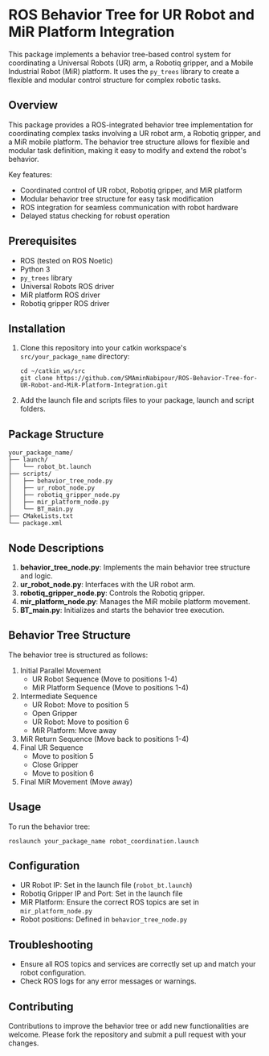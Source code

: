 # ROS Behavior Tree for UR Robot and MiR Platform Integration

This package implements a behavior tree-based control system for coordinating a Universal Robots (UR) arm, a Robotiq gripper, and a Mobile Industrial Robot (MiR) platform. It uses the `py_trees` library to create a flexible and modular control structure for complex robotic tasks.


## Overview

This package provides a ROS-integrated behavior tree implementation for coordinating complex tasks involving a UR robot arm, a Robotiq gripper, and a MiR mobile platform. The behavior tree structure allows for flexible and modular task definition, making it easy to modify and extend the robot's behavior.

Key features:
- Coordinated control of UR robot, Robotiq gripper, and MiR platform
- Modular behavior tree structure for easy task modification
- ROS integration for seamless communication with robot hardware
- Delayed status checking for robust operation

## Prerequisites

- ROS (tested on ROS Noetic)
- Python 3
- `py_trees` library
- Universal Robots ROS driver
- MiR platform ROS driver
- Robotiq gripper ROS driver

## Installation

1. Clone this repository into your catkin workspace's `src/your_package_name` directory:
   ```
   cd ~/catkin_ws/src
   git clone https://github.com/SMAminNabipour/ROS-Behavior-Tree-for-UR-Robot-and-MiR-Platform-Integration.git
   ```

2. Add the launch file and scripts files to your package, launch and script folders.


## Package Structure

```
your_package_name/
├── launch/
│   └── robot_bt.launch
├── scripts/
│   ├── behavior_tree_node.py
│   ├── ur_robot_node.py
│   ├── robotiq_gripper_node.py
│   ├── mir_platform_node.py
│   └── BT_main.py
├── CMakeLists.txt
└── package.xml
```

## Node Descriptions

1. **behavior_tree_node.py**: Implements the main behavior tree structure and logic.
2. **ur_robot_node.py**: Interfaces with the UR robot arm.
3. **robotiq_gripper_node.py**: Controls the Robotiq gripper.
4. **mir_platform_node.py**: Manages the MiR mobile platform movement.
5. **BT_main.py**: Initializes and starts the behavior tree execution.

## Behavior Tree Structure

The behavior tree is structured as follows:

1. Initial Parallel Movement
   - UR Robot Sequence (Move to positions 1-4)
   - MiR Platform Sequence (Move to positions 1-4)
2. Intermediate Sequence
   - UR Robot: Move to position 5
   - Open Gripper
   - UR Robot: Move to position 6
   - MiR Platform: Move away
3. MiR Return Sequence (Move back to positions 1-4)
4. Final UR Sequence
   - Move to position 5
   - Close Gripper
   - Move to position 6
5. Final MiR Movement (Move away)

## Usage

To run the behavior tree:

```
roslaunch your_package_name robot_coordination.launch
```

## Configuration

- UR Robot IP: Set in the launch file (`robot_bt.launch`)
- Robotiq Gripper IP and Port: Set in the launch file
- MiR Platform: Ensure the correct ROS topics are set in `mir_platform_node.py`
- Robot positions: Defined in `behavior_tree_node.py`

## Troubleshooting

- Ensure all ROS topics and services are correctly set up and match your robot configuration.
- Check ROS logs for any error messages or warnings.

## Contributing

Contributions to improve the behavior tree or add new functionalities are welcome. Please fork the repository and submit a pull request with your changes.
